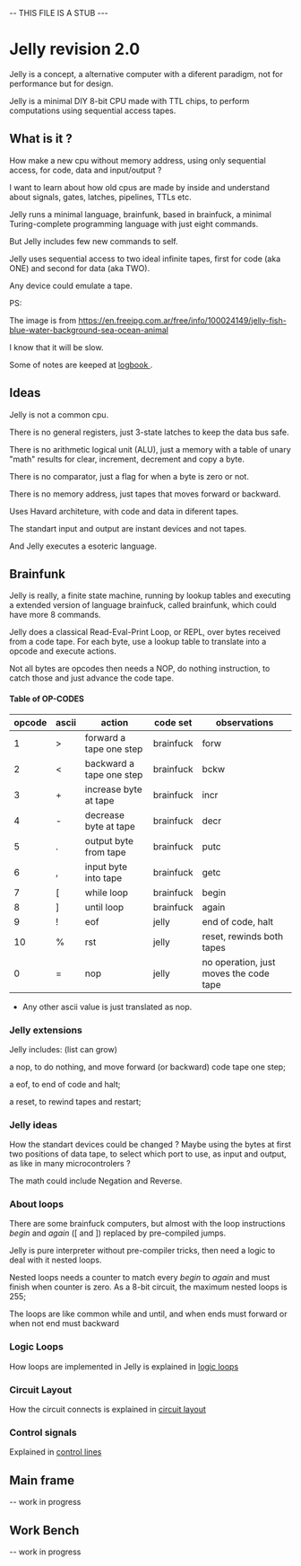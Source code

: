 -- THIS FILE IS A STUB ---

# Jelly revision 2.0

Jelly is a concept, a alternative computer with a diferent paradigm, not for performance but for design.

Jelly is a minimal DIY 8-bit CPU made with TTL chips, to perform computations using sequential access tapes.

## What is it ?

How make a new cpu without memory address, using only sequential access, for code, data and input/output ?

I want to learn about how old cpus are made by inside and understand about signals, gates, latches, pipelines, TTLs etc.

Jelly runs a minimal language, brainfunk, based in brainfuck, a minimal Turing-complete programming language with just eight commands. 

But Jelly includes few new commands to self.

Jelly uses sequential access to two ideal infinite tapes, first for code (aka ONE) and second for data (aka TWO). 

Any device could emulate a tape.

PS: 

The image is from https://en.freejpg.com.ar/free/info/100024149/jelly-fish-blue-water-background-sea-ocean-animal

I know that it will be slow.

Some of notes are keeped at [ logbook ](https://hackaday.io/project/186689-jelly).

## Ideas

Jelly is not a common cpu.

There is no general registers, just 3-state latches to keep the data bus safe. 

There is no arithmetic logical unit (ALU), just a memory with a table of unary "math" results for clear, increment, decrement and copy a byte.

There is no comparator, just a flag for when a byte is zero or not.

There is no memory address, just tapes that moves forward or backward.

Uses Havard architeture, with code and data in diferent tapes.

The standart input and output are instant devices and not tapes. 

And Jelly executes a esoteric language.

## Brainfunk

Jelly is really, a finite state machine, running by lookup tables and executing a extended version of language brainfuck, called brainfunk, which could have more 8 commands.

Jelly does a classical Read-Eval-Print Loop, or REPL, over bytes received from a code tape. For each byte, use a lookup table to translate into a opcode and execute actions. 

Not all bytes are opcodes then needs a NOP, do nothing instruction, to catch those and just advance the code tape.

#### Table of OP-CODES
| opcode | ascii | action | code set | observations |
| --- | --- | --- | --- | --- |
| 1 | \> | forward a tape one step | brainfuck | forw |
| 2 | \< | backward a tape one step | brainfuck | bckw |
| 3 | \+ | increase byte at tape | brainfuck | incr |
| 4 | \- | decrease byte at tape | brainfuck | decr |
| 5 | \. | output byte from tape | brainfuck | putc |
| 6 | \, | input byte into tape | brainfuck | getc |
| 7 | \[ | while loop | brainfuck | begin |
| 8 | \] | until loop | brainfuck | again |
| 9 | \! | eof | jelly | end of code, halt |
| 10 | \% | rst | jelly | reset, rewinds both tapes |
| 0 | \= | nop | jelly | no operation, just moves the code tape |

- Any other ascii value is just translated as nop.

### Jelly extensions

Jelly includes: (list can grow)

  a nop, to do nothing, and move forward (or backward) code tape one step;
  
  a eof, to end of code and halt;
  
  a reset, to rewind tapes and restart;

### Jelly ideas

How the standart devices could be changed ? Maybe using the bytes at first two positions of data tape, to select which port to use, as input and output, as like in many microcontrolers ?

The math could include Negation and Reverse.

### About loops

There are some brainfuck computers, but almost with the loop instructions _begin_ and _again_ (\[ and \]) replaced by pre-compiled jumps. 

Jelly is pure interpreter without pre-compiler tricks, then need a logic to deal with it nested loops.

Nested loops needs a counter to match every _begin_ to _again_ and must finish when counter is zero. As a 8-bit circuit, the maximum nested loops is 255;

The loops are like common while and until, and when ends must forward or when not end must backward 

### Logic Loops

How loops are implemented in Jelly is explained in [logic loops](documents/LogicLoop.md)

### Circuit Layout

How the circuit connects is explained in [circuit layout](documents/CircuitLayout.md)

### Control signals

Explained in [control lines](documents/ControlLines.md)

## Main frame

-- work in progress

## Work Bench

-- work in progress

